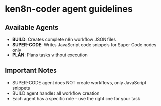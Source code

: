# ken8n-coder agent guidelines

## Available Agents

- **BUILD**: Creates complete n8n workflow JSON files
- **SUPER-CODE**: Writes JavaScript code snippets for Super Code nodes only
- **PLAN**: Plans tasks without execution

## Important Notes

- SUPER-CODE agent does NOT create workflows, only JavaScript snippets
- BUILD agent handles all workflow creation
- Each agent has a specific role - use the right one for your task